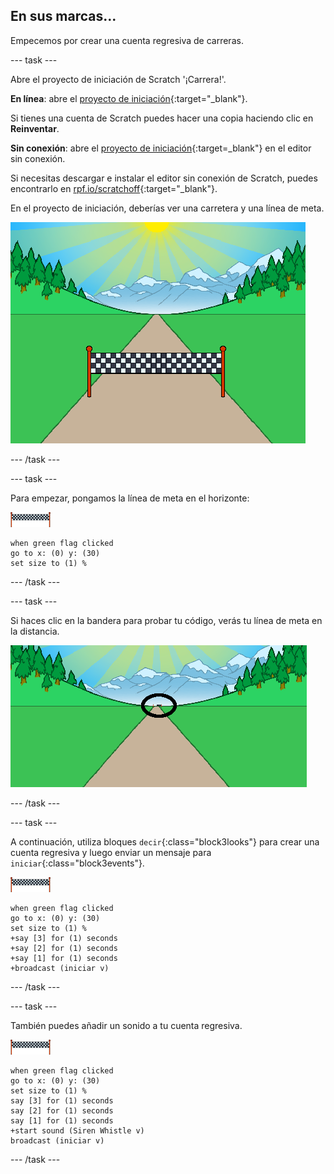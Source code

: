## En sus marcas...

Empecemos por crear una cuenta regresiva de carreras.

--- task ---

Abre el proyecto de iniciación de Scratch '¡Carrera!'.

**En línea**: abre el [proyecto de iniciación](https://scratch.mit.edu/projects/417557946){:target="_blank"}.

Si tienes una cuenta de Scratch puedes hacer una copia haciendo clic en **Reinventar**.

**Sin conexión**: abre el [proyecto de iniciación](https://rpf.io/p/es-LA/sprint-go){:target=_blank"} en el editor sin conexión.

Si necesitas descargar e instalar el editor sin conexión de Scratch, puedes encontrarlo en [rpf.io/scratchoff](https://rpf.io/scratchoff){:target="_blank"}.

En el proyecto de iniciación, deberías ver una carretera y una línea de meta.

![proyectos de iniciación](images/sprint-starter.png)

--- /task ---

--- task ---

Para empezar, pongamos la línea de meta en el horizonte:

![objeto línea de meta](images/finish-line-sprite.png)

```blocks3
when green flag clicked
go to x: (0) y: (30)
set size to (1) %
```

--- /task ---

--- task ---

Si haces clic en la bandera para probar tu código, verás tu línea de meta en la distancia.

![línea de meta en la distancia](images/sprint-line-start-test-annotated.png)

--- /task ---

--- task ---

A continuación, utiliza bloques `decir`{:class="block3looks"} para crear una cuenta regresiva y luego enviar un mensaje para `iniciar`{:class="block3events"}.

![objeto línea de meta](images/finish-line-sprite.png)

```blocks3
when green flag clicked
go to x: (0) y: (30)
set size to (1) %
+say [3] for (1) seconds
+say [2] for (1) seconds
+say [1] for (1) seconds
+broadcast (iniciar v)
```

--- /task ---

--- task ---

También puedes añadir un sonido a tu cuenta regresiva.

![objeto línea de meta](images/finish-line-sprite.png)

```blocks3
when green flag clicked
go to x: (0) y: (30)
set size to (1) %
say [3] for (1) seconds
say [2] for (1) seconds
say [1] for (1) seconds
+start sound (Siren Whistle v)
broadcast (iniciar v)
```

--- /task ---

